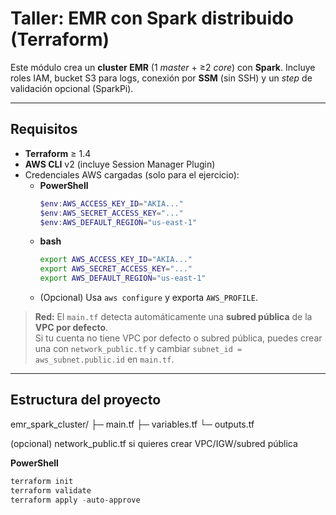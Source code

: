 # Taller: EMR con Spark distribuido (Terraform)

Este módulo crea un **cluster EMR** (1 *master* + ≥2 *core*) con **Spark**. Incluye roles IAM, bucket S3 para logs, conexión por **SSM** (sin SSH) y un *step* de validación opcional (SparkPi).

---

## Requisitos

- **Terraform** ≥ 1.4  
- **AWS CLI** v2 (incluye Session Manager Plugin)  
- Credenciales AWS cargadas (solo para el ejercicio):
  - **PowerShell**
    ```powershell
    $env:AWS_ACCESS_KEY_ID="AKIA..."
    $env:AWS_SECRET_ACCESS_KEY="..."
    $env:AWS_DEFAULT_REGION="us-east-1"
    ```
  - **bash**
    ```bash
    export AWS_ACCESS_KEY_ID="AKIA..."
    export AWS_SECRET_ACCESS_KEY="..."
    export AWS_DEFAULT_REGION="us-east-1"
    ```
  - (Opcional) Usa `aws configure` y exporta `AWS_PROFILE`.

> **Red:** El `main.tf` detecta automáticamente una **subred pública** de la **VPC por defecto**.  
> Si tu cuenta no tiene VPC por defecto o subred pública, puedes crear una con `network_public.tf` y cambiar `subnet_id = aws_subnet.public.id` en `main.tf`.

---

## Estructura del proyecto
emr_spark_cluster/
├─ main.tf
├─ variables.tf
└─ outputs.tf

(opcional) network_public.tf si quieres crear VPC/IGW/subred pública

**PowerShell**
```powershell
terraform init
terraform validate
terraform apply -auto-approve
